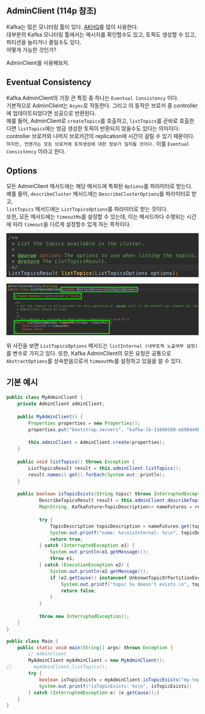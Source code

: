 ## AdminClient (114p 참조)
Kafka는 많은 모니터링 툴이 있다. [AKHQ](https://akhq.io/)를 많이 사용한다.  
대부분의 Kafka 모니터링 툴에서는 메시지를 확인할수도 있고, 토픽도 생성할 수 있고, 파티션을 늘리거나 줄일수도 있다.  
어떻게 가능한 것인가?

AdminClient를 사용해보자.

## Eventual Consistency
Kafka AdminClient의 가장 큰 특징 중 하나는 `Eventual Consistency` 이다.  
기본적으로 AdminClient는 `Async`로 작동한다. 그리고 이 동작은 브로커 중 controller에 업데이트되었다면 성공으로 반환된다.  
예를 들어, AdminClient로 `createTopics`를 호출하고, `listTopics`를 곧바로 호출한다면 `listTopics`에는 방금 생성한 토픽이 반환되지 않을수도 있다는 의미이다.  
controller 브로커와 나머지 브로커간의 replication에 시간이 걸릴 수 있기 때문이다.  
`하지만, 언젠가는 모든 브로커에 토픽생성에 대한 정보가 일치될 것이다.` 이를 `Eventual Consistency` 이라고 한다.


## Options
모든 AdminClient 메서드에는 해당 메서드에 특화된 `Options`를 파라미터로 받는다.  
예를 들어, `describeCluster` 메서드에는 `DescribeClusterOptions`를 파라미터로 받고,  
`listTopics` 메서드에는 `ListTopicsOptions`를 파라미터로 받는 것이다.  
또한, 모든 메서드에는 `timeoutMs`를 설정할 수 있는데, 이는 메서드마다 수행되는 시간에 따라 `timeout`을 다르게 설정할수 있게 하는 목적이다.

![options-1](img/options-1.png)

![options-2](img/options-2.png)

위 사진을 보면 `ListTopicsOptions` 메서드는 `listInternal (내부토픽 노출여부 설정)`를 변수로 가지고 있다.
또한, Kafka AdminClient의 모든 요청은 공통으로 `AbstractOptions`를 상속받음으로서 `timeoutMs`를 설정하고 있음을 알 수 있다.

## 기본 예시
~~~java
public class MyAdminClient {
    private AdminClient adminClient;

    public MyAdminClient() {
        Properties properties = new Properties();
        properties.put("bootstrap.servers", "kafka-lb-11608160-eb90449ba349.kr.lb.naverncp.com:9092");

        this.adminClient = AdminClient.create(properties);
    }

    public void listTopics() throws Exception {
        ListTopicsResult result = this.adminClient.listTopics();
        result.names().get().forEach(System.out::println);
    }
    
    public boolean isTopicExists(String topic) throws InterruptedException {
            DescribeTopicsResult result = this.adminClient.describeTopics(Arrays.asList(topic));
            Map<String, KafkaFuture<TopicDescription>> nameFutures = result.topicNameValues();
    
            try {
                TopicDescription topicDescription = nameFutures.get(topic).get();
                System.out.printf("name: %s\nisInternal: %s\n", topicDescription.name(), topicDescription.isInternal());
                return true;
            } catch (InterruptedException e1) {
                System.out.println(e1.getMessage());
                throw e1;
            } catch (ExecutionException e2) {
                System.out.println(e2.getMessage());
                if (e2.getCause() instanceof UnknownTopicOrPartitionException) {
                    System.out.printf("topic %s doesn't exists.\n", topic);
                    return false;
                }
            }
    
            throw new InterruptedException();
    }
}
~~~

~~~java
public class Main {
    public static void main(String[] args) throws Exception {
        // AdminClient
        MyAdminClient myAdminClient = new MyAdminClient();
//        myAdminClient.listTopics();
        try {
            boolean isTopicExists = myAdminClient.isTopicExists("my-topic-false");
            System.out.printf("isTopicExists: %s\n", isTopicExists);
        } catch (InterruptedException e) {e.getCause();}
    }
}
~~~